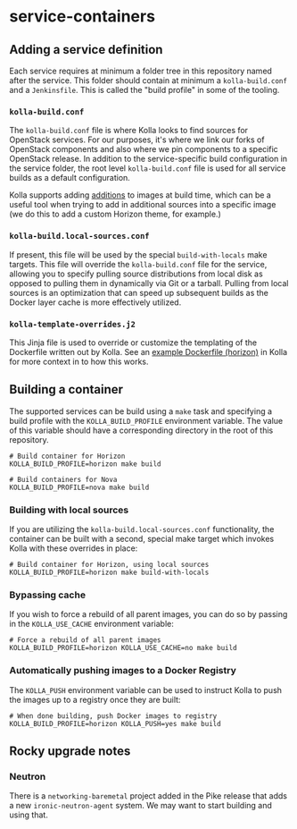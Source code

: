 # service-containers

## Adding a service definition

Each service requires at minimum a folder tree in this repository named after
the service. This folder should contain at minimum a `kolla-build.conf` and a
`Jenkinsfile`. This is called the "build profile" in some of the tooling.

### `kolla-build.conf`

The `kolla-build.conf` file is where Kolla looks to find sources for OpenStack
services. For our purposes, it's where we link our forks of OpenStack components
and also where we pin components to a specific OpenStack release. In addition to
the service-specific build configuration in the service folder, the root level
`kolla-build.conf` file is used for all service builds as a default
configuration.

Kolla supports adding [additions](https://docs.openstack.org/kolla/latest/admin/image-building.html#additions-functionality) to images at build time, which can be a useful
tool when trying to add in additional sources into a specific image (we do this
to add a custom Horizon theme, for example.)

### `kolla-build.local-sources.conf`

If present, this file will be used by the special `build-with-locals` make
targets. This file will override the `kolla-build.conf` file for the service,
allowing you to specify pulling source distributions from local disk as opposed
to pulling them in dynamically via Git or a tarball. Pulling from local sources
is an optimization that can speed up subsequent builds as the Docker layer cache
is more effectively utilized.

### `kolla-template-overrides.j2`

This Jinja file is used to override or customize the templating of the
Dockerfile written out by Kolla. See an [example Dockerfile (horizon)](https://github.com/openstack/kolla/blob/master/docker/horizon/Dockerfile.j2) in Kolla
for more context in to how this works.

## Building a container

The supported services can be build using a `make` task and specifying a build profile with the `KOLLA_BUILD_PROFILE` environment variable. The value of this variable should have a corresponding directory in the root of this repository.

```
# Build container for Horizon
KOLLA_BUILD_PROFILE=horizon make build

# Build containers for Nova
KOLLA_BUILD_PROFILE=nova make build
```

### Building with local sources

If you are utilizing the `kolla-build.local-sources.conf` functionality, the
container can be built with a second, special make target which invokes Kolla
with these overrides in place:

```
# Build container for Horizon, using local sources
KOLLA_BUILD_PROFILE=horizon make build-with-locals
```

### Bypassing cache

If you wish to force a rebuild of all parent images, you can do so by passing in the `KOLLA_USE_CACHE` environment variable:

```
# Force a rebuild of all parent images
KOLLA_BUILD_PROFILE=horizon KOLLA_USE_CACHE=no make build
```

### Automatically pushing images to a Docker Registry

The `KOLLA_PUSH` environment variable can be used to instruct Kolla to push the images up to a registry once they are built:

```
# When done building, push Docker images to registry
KOLLA_BUILD_PROFILE=horizon KOLLA_PUSH=yes make build
```

## Rocky upgrade notes

### Neutron

There is a `networking-baremetal` project added in the Pike release that adds a new `ironic-neutron-agent` system. We may want to start building and using that.
